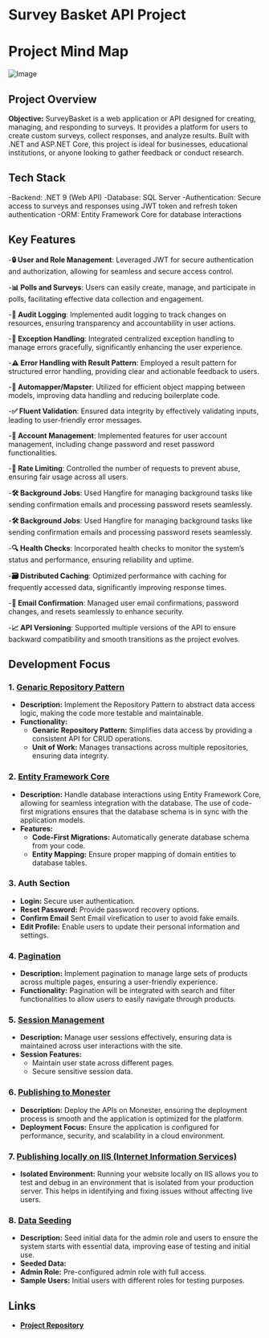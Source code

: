 # Survey Basket API Project

# Project Mind Map
![Image](https://github.com/user-attachments/assets/e0c8bccc-cee3-484b-a5ea-fccedee52e1a)

## Project Overview

**Objective:** 
SurveyBasket is a web application or API designed for creating, managing, and responding to surveys.
It provides a platform for users to create custom surveys, collect responses, and analyze results.
Built with .NET and ASP.NET Core, this project is ideal for businesses, 
educational institutions, or anyone looking to gather feedback or conduct research.

## Tech Stack
-Backend: .NET 9 (Web API)
-Database: SQL Server 
-Authentication: Secure access to surveys and responses using JWT token and refresh token authentication 
-ORM: Entity Framework Core for database interactions

## Key Features
-**🔒 User and Role Management**: Leveraged JWT for secure authentication and authorization, allowing for seamless and secure access control.

-**📊 Polls and Surveys**: Users can easily create, manage, and participate in polls, facilitating effective data collection and engagement.

-**📝 Audit Logging**: Implemented audit logging to track changes on resources, ensuring transparency and accountability in user actions.

-**🚨 Exception Handling**: Integrated centralized exception handling to manage errors gracefully, significantly enhancing the user experience.

-**⚠️ Error Handling with Result Pattern**: Employed a result pattern for structured error handling, providing clear and actionable feedback to users.

-**🔄 Automapper/Mapster**: Utilized for efficient object mapping between models, improving data handling and reducing boilerplate code.

-**✅ Fluent Validation**: Ensured data integrity by effectively validating inputs, leading to user-friendly error messages.

-**🔑 Account Management**: Implemented features for user account management, including change password and reset password functionalities.

-**🚦 Rate Limiting**: Controlled the number of requests to prevent abuse, ensuring fair usage across all users.

-**🛠️ Background Jobs**: Used Hangfire for managing background tasks like sending confirmation emails and processing password resets seamlessly.

-**🛠️ Background Jobs**: Used Hangfire for managing background tasks like sending confirmation emails and processing password resets seamlessly.

-**🔍 Health Checks**: Incorporated health checks to monitor the system’s status and performance, ensuring reliability and uptime.

-**🗃️ Distributed Caching**: Optimized performance with caching for frequently accessed data, significantly improving response times.

-**📧 Email Confirmation**: Managed user email confirmations, password changes, and resets seamlessly to enhance security.

-**📈 API Versioning**: Supported multiple versions of the API to ensure backward compatibility and smooth transitions as the project evolves.


## Development Focus

### 1. [Genaric Repository Pattern](#repository-pattern)
- **Description:** Implement the Repository Pattern to abstract data access logic, making the code more testable and maintainable. 
- **Functionality:**
  - **Genaric Repository Pattern:** Simplifies data access by providing a consistent API for CRUD operations.
  - **Unit of Work:** Manages transactions across multiple repositories, ensuring data integrity.


### 2. [Entity Framework Core](#entity-framework-core)
- **Description:** Handle database interactions using Entity Framework Core, allowing for seamless integration with the database. The use of code-first migrations ensures that the database schema is in sync with the application models.
- **Features:**
  - **Code-First Migrations:** Automatically generate database schema from your code.
  - **Entity Mapping:** Ensure proper mapping of domain entities to database tables.

### 3. Auth Section
- **Login:** Secure user authentication.
- **Reset Password:** Provide password recovery options.
- **Confirm Email** Sent Email virefication to user to avoid fake emails.
- **Edit Profile:** Enable users to update their personal information and settings.

### 4. [Pagination](#pagination)
- **Description:** Implement pagination to manage large sets of products across multiple pages, ensuring a user-friendly experience.
- **Functionality:** Pagination will be integrated with search and filter functionalities to allow users to easily navigate through products.

### 5. [Session Management](#session-management)
- **Description:** Manage user sessions effectively, ensuring data is maintained across user interactions with the site.
- **Session Features:** 
  - Maintain user state across different pages.
  - Secure sensitive session data.

### 6. [Publishing to Monester](#publishing-to-monester)
- **Description:** Deploy the APIs on Monester, ensuring the deployment process is smooth and the application is optimized for the platform.
- **Deployment Focus:** Ensure the application is configured for performance, security, and scalability in a cloud environment.

### 7. [Publishing locally on IIS (Internet Information Services)](#Publishing-locally-on-IIS-(Internet-Information-Services))
- **Isolated Environment:** Running your website locally on IIS allows you to test and debug in an environment
    that is isolated from your production server. This helps in identifying and fixing issues without affecting live users.

### 8. [Data Seeding](#data-seeding)
- **Description:** Seed initial data for the admin role and users to ensure the system starts with essential data, improving ease of testing and initial use.
- **Seeded Data:**
- **Admin Role:** Pre-configured admin role with full access.
- **Sample Users:** Initial users with different roles for testing purposes.

## Links
- **[Project Repository](https://github.com/mohamedshawky70/SurveyBasket)**
